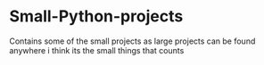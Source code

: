 # Small-Python-projects
Contains some of the small projects as large projects can be found anywhere i think its the small things that counts
